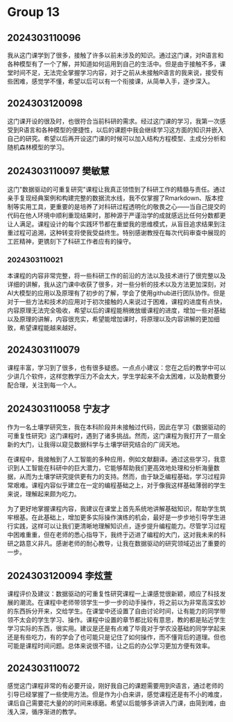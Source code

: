 # Group 13
 
## 2024303110096

我从这门课学到了很多，接触了许多以前未涉及的知识。通过这门课，对R语言和各种模型有了一个了解，并知道如何运用到自己的生活中。但是由于接触不多，课堂时间不足，无法完全掌握学习内容，对于之前从未接触R语言的我来说，接受有些困难，感觉学不懂，希望以后可以有一个衔接课，从简单入手，逐步深入。

## 2024303120098

这门课开设的很及时，也很符合当前科研的需求。经过这门课的学习，我第一次感受到R语言和各种模型的便捷性，以后的课题中我会继续学习这方面的知识并嵌入自己的研究。希望以后再开设这门课的时候可以加入结构方程模型、主成分分析和随机森林模型的学习。

## 2024303110097 樊敏慧

这门"数据驱动的可重复研究"课程让我真正领悟到了科研工作的精髓与责任。通过亲手复现经典案例和构建完整的数据流水线，我不仅掌握了Rmarkdown、版本控制等实用工具，更重要的是培养了对科研过程透明化的敬畏之心——当自己提交的代码在他人环境中顺利重现结果时，那种源于严谨治学的成就感远比任何分数都更让人满足。课程设计的每个实践环节都在重塑我的思维模式，从盲目追求结果到注重过程可追溯，这种转变将使我受益终生。特别感谢教授在每次代码审查中展现的工匠精神，更镌刻下了科研工作者应有的操守。


### 2024303110021

本课程的内容非常完整，将一些科研工作的前沿的方法以及技术进行了很完整以及详细的讲解，我从这门课中收获了很多，对一些分析的技术以及方法更加深刻，对AI大模型的应用以及原理有了初步的了解，学会了使用github进行团队协作。但是对于一些方法和技术的应用对于初次接触的人来说过于困难，课程的进度有点快，内容原理无法完全吸收，希望以后的课程能稍微放缓课程的进度，增加一些对基础以及原理的讲解，内容很充实，希望能增加课时，将原理以及内容讲解的更加细致，希望课程能越来越好。


## 2024303110079

课程丰富，学习到了很多，也有很多疑惑。一点点小建议：您在之后的教学中可以少讲几个软件，这样您教学压力不会太大，学生学起来不会太困难，以及助教要分配合理，关注到每一个人。

## 2024303110058 宁友才

作为一名土壤学研究生，我在本科阶段并未接触过代码，因此在学习《数据驱动的可重复性研究》这门课程时，遇到了诸多挑战。然而，这门课程为我打开了一扇全新的大门，让我得以窥见数据科学与土壤学研究结合的广阔天地。

在课程中，我接触到了人工智能的多种应用，例如文献翻译。通过这些学习，我意识到人工智能在科研中的巨大潜力，它能够帮助我们更高效地处理和分析海量数据，从而为土壤学研究提供更有力的支持。然而，由于缺乏编程基础，学习过程异常艰难。课程内容似乎建立在一定的编程基础之上，对于像我这样基础薄弱的学生来说，理解起来颇为吃力。

为了更好地掌握课程内容，我建议在课堂上首先系统地讲解基础知识，帮助学生筑牢根基。在此基础上，增加更多实际操作演练的机会，最好是一步步地引导学生进行实践，这样可以让我们更清晰地理解知识点，逐步提升编程能力。尽管学习过程中困难重重，但在老师的悉心指导下，我终于迈进了编程的大门，这对我未来的科研之路意义非凡。感谢老师的耐心教导，让我在数据驱动的研究领域迈出了重要的一步。

## 2024303120094 李炫萱

课程评价及建议：数据驱动的可重复性研究课程一上课感觉很新颖，顺应了科技发展的潮流。在课程中老师带领学生一步一步的动手操作，将之前以为非常高深玄妙的东西拆分开来，交给学生。在课堂中还设置了自由讨论时间，让有能力的同学带领不太会的学生学习、操作。课程中设置的章节都比较有意思，教的都是贴近学生学习实际的东西，很实用。建议是还是有点难了毕竟对于学农没基础的同学学起来还是有些吃力，有的学会了也可能只是记住了如何操作，而不懂背后的道理。但也可能是课程时间问题。总体来说很不错，让之后的办公学习更加方便有效率。

## 2024303110072

感觉这门课程非常的有必要开设，刚好我自己的课题需要用到R语言，通过老师的引导已经掌握了一些使用方法。但是作为小白来讲，感觉课程还是有不小的难度，课后自己需要花大量的的时间来琢磨。希望以后能够多讲讲入门课，由简到难，由浅入深，循序渐进的教学。
